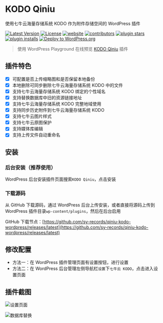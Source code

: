 # KODO Qiniu

使用七牛云海量存储系统 KODO 作为附件存储空间的 WordPress 插件

[![Latest Version](https://img.shields.io/github/release/sy-records/qiniu-kodo-wordpress.svg)](https://github.com/sy-records/qiniu-kodo-wordpress/releases)
[![License](https://img.shields.io/github/license/sy-records/qiniu-kodo-wordpress?color=red)](LICENSE)
[![website](https://img.shields.io/badge/website-qq52o.me-blue)](https://qq52o.me)
[![contributors](https://img.shields.io/github/contributors/sy-records/qiniu-kodo-wordpress?color=blue)](https://github.com/sy-records/qiniu-kodo-wordpress/graphs/contributors)
[![plugin stars](https://img.shields.io/wordpress/plugin/stars/kodo-qiniu)](https://wordpress.org/plugins/kodo-qiniu/)
[![plugin installs](https://img.shields.io/wordpress/plugin/installs/kodo-qiniu)](https://wordpress.org/plugins/kodo-qiniu/)
[![Deploy to WordPress.org](https://github.com/sy-records/qiniu-kodo-wordpress/actions/workflows/deploy.yml/badge.svg)](https://github.com/sy-records/qiniu-kodo-wordpress/actions/workflows/deploy.yml)

> 使用 WordPress Playground 在线预览 [KODO Qiniu](https://wordpress.org/plugins/kodo-qiniu/?preview=1) 插件

## 插件特色

- [x] 可配置是否上传缩略图和是否保留本地备份
- [x] 本地删除可同步删除七牛云海量存储系统 KODO 中的文件
- [x] 支持七牛云海量存储系统 KODO 绑定的个性域名
- [x] 支持替换数据库中旧的资源链接地址
- [x] 支持七牛云海量存储系统 KODO 完整地域使用
- [x] 支持同步历史附件到七牛云海量存储系统 KODO
- [x] 支持七牛云图片样式
- [x] 支持七牛云原图保护
- [x] 支持媒体库编辑
- [x] 支持上传文件自动重命名

## 安装

### 后台安装（推荐使用）

WordPress 后台安装插件页面搜索`KODO Qiniu`，点击安装

### 下载源码

从 GitHub 下载源码，通过 WordPress 后台上传安装，或者直接将源码上传到 WordPress 插件目录`wp-content/plugins`，然后在后台启用

GitHub 下载节点：[https://github.com/sy-records/qiniu-kodo-wordpress/releases/latest](https://github.com/sy-records/qiniu-kodo-wordpress/releases/latest)

## 修改配置

- 方法一：在 WordPress 插件管理页面有设置按钮，进行设置
- 方法二：在 WordPress 后台管理左侧导航栏`设置`下`七牛云 KODO`，点击进入设置页面

## 插件截图

![设置页面](./wordpress-org/screenshot-1.png)

![数据库替换](./wordpress-org/screenshot-2.png)
